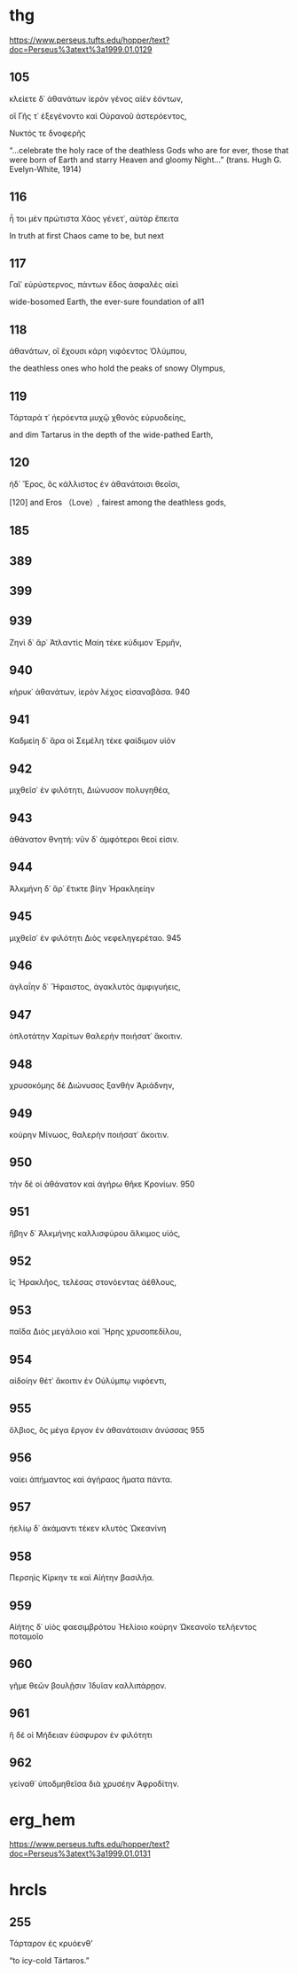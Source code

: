 # thg
https://www.perseus.tufts.edu/hopper/text?doc=Perseus%3atext%3a1999.01.0129

## 105
κλείετε δ᾽ ἀθανάτων ἱερὸν γένος αἰὲν ἐόντων,

οἳ Γῆς τ᾽ ἐξεγένοντο καὶ Οὐρανοῦ ἀστερόεντος,

Νυκτός τε δνοφερῆς

“...celebrate the holy race of the deathless Gods who are for ever, those that were born of Earth and starry Heaven and gloomy Night...” (trans. Hugh G. Evelyn-White, 1914)

## 116
ἦ τοι μὲν πρώτιστα Χάος γένετ᾽, αὐτὰρ ἔπειτα

In truth at first Chaos came to be, but next 
## 117
Γαῖ᾽ εὐρύστερνος, πάντων ἕδος ἀσφαλὲς αἰεὶ

wide-bosomed Earth, the ever-sure foundation of all1

## 118
ἀθανάτων, οἳ ἔχουσι κάρη νιφόεντος Ὀλύμπου,

the deathless ones who hold the peaks of snowy Olympus, 
## 119
Τάρταρά τ᾽ ἠερόεντα μυχῷ χθονὸς εὐρυοδείης,

and dim Tartarus in the depth of the wide-pathed Earth, 
## 120
ἠδ᾽ Ἔρος, ὃς κάλλιστος ἐν ἀθανάτοισι θεοῖσι,

[120] and Eros （Love）, fairest among the deathless gods, 

## 185
## 389

## 399
## 939
Ζηνὶ δ᾽ ἄρ᾽ Ἀτλαντὶς Μαίη τέκε κύδιμον Ἑρμῆν,
## 940
κήρυκ᾽ ἀθανάτων, ἱερὸν λέχος εἰσαναβᾶσα.
940
## 941
Καδμείη δ᾽ ἄρα οἱ Σεμέλη τέκε φαίδιμον υἱὸν
## 942
μιχθεῖσ᾽ ἐν φιλότητι, Διώνυσον πολυγηθέα,
## 943
ἀθάνατον θνητή: νῦν δ᾽ ἀμφότεροι θεοί εἰσιν.
## 944
Ἀλκμήνη δ᾽ ἄρ᾽ ἔτικτε βίην Ἡρακληείην
## 945
μιχθεῖσ᾽ ἐν φιλότητι Διὸς νεφεληγερέταο.
945

## 946
ἀγλαΐην δ᾽ Ἥφαιστος, ἀγακλυτὸς ἀμφιγυήεις,
## 947
ὁπλοτάτην Χαρίτων θαλερὴν ποιήσατ᾽ ἄκοιτιν.
## 948
χρυσοκόμης δὲ Διώνυσος ξανθὴν Ἀριάδνην,
## 949
κούρην Μίνωος, θαλερὴν ποιήσατ᾽ ἄκοιτιν.
## 950
τὴν δέ οἱ ἀθάνατον καὶ ἀγήρω θῆκε Κρονίων.
950
## 951
ἥβην δ᾽ Ἀλκμήνης καλλισφύρου ἄλκιμος υἱός,
## 952
ἲς Ἡρακλῆος, τελέσας στονόεντας ἀέθλους,
## 953
παῖδα Διὸς μεγάλοιο καὶ Ἥρης χρυσοπεδίλου,
## 954
αἰδοίην θέτ᾽ ἄκοιτιν ἐν Οὐλύμπῳ νιφόεντι,
## 955
ὄλβιος, ὃς μέγα ἔργον ἐν ἀθανάτοισιν ἀνύσσας
955
## 956
ναίει ἀπήμαντος καὶ ἀγήραος ἤματα πάντα.
## 957
ἠελίῳ δ᾽ ἀκάμαντι τέκεν κλυτὸς Ὠκεανίνη
## 958
Περσηὶς Κίρκην τε καὶ Αἰήτην βασιλῆα.
## 959
Αἰήτης δ᾽ υἱὸς φαεσιμβρότου Ἠελίοιο
κούρην Ὠκεανοῖο τελήεντος ποταμοῖο
## 960
γῆμε θεῶν βουλῇσιν Ἰδυῖαν καλλιπάρῃον.
## 961
ἣ δέ οἱ Μήδειαν ἐύσφυρον ἐν φιλότητι
## 962
γείναθ᾽ ὑποδμηθεῖσα διὰ χρυσέην Ἀφροδίτην.

# erg_hem
https://www.perseus.tufts.edu/hopper/text?doc=Perseus%3atext%3a1999.01.0131

# hrcls
## 255
Τάρταρον ἐς κρυόενθ’

“to icy-cold Tártaros.”